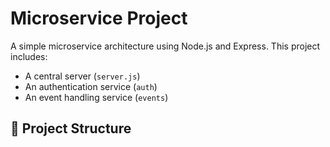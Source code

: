# Microservice Project

A simple microservice architecture using Node.js and Express. This project includes:
- A central server (`server.js`)
- An authentication service (`auth`)
- An event handling service (`events`)

## 📁 Project Structure
